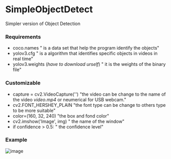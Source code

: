 # SimpleObjectDetect
Simpler version of Object Detection
### Requirements
* coco.names " is a data set that help the program identify the objects"
* yolov3.cfg " is a algorithm that identifies specific objects in videos in real time"
* yolov3.weights (*have to download urself*) " it is the weights of the binary file"

### Customizable
* capture = cv2.VideoCapture('') "the video can be change to the name of the video *video.mp4* or neumerical for USB webcam."
* cv2.FONT_HERSHEY_PLAIN "the font type can be change to others type to be more suitable"
* color=(160, 32, 240) "the box and fond color"
*  cv2.imshow('Image', img) " the name of the window"
*  if confidence > 0.5: " the confidence level"
### Example
![image](https://user-images.githubusercontent.com/80488842/152525672-e23b5a6b-5dcc-4b03-9aa7-e2223d483ca2.png)
